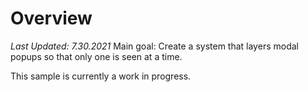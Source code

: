 # Overview
*Last Updated: 7.30.2021*
Main goal: Create a system that layers modal popups so that only one is seen at a time.

This sample is currently a work in progress.
